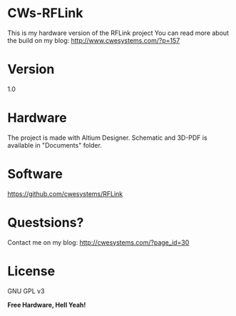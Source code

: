 # CWs-RFLink
This is my hardware version of the RFLink project
You can read more about the build on my blog: http://www.cwesystems.com/?p=157

# Version
1.0

# Hardware
The project is made with Altium Designer.
Schematic and 3D-PDF is available in "Documents" folder.

# Software
https://github.com/cwesystems/RFLink

# Questsions?
Contact me on my blog: http://cwesystems.com/?page_id=30

# License

GNU GPL v3

**Free Hardware, Hell Yeah!**

